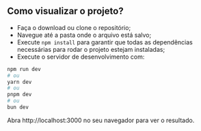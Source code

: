 ## Como visualizar o projeto?

- Faça o download ou clone o repositório;
- Navegue até a pasta onde o arquivo está salvo;  
- Execute ```npm install``` para garantir que todas as dependências necessárias para rodar o projeto estejam instaladas;  
- Execute o servidor de desenvolvimento com:  
```bash
npm run dev
# ou
yarn dev
# ou
pnpm dev
# ou
bun dev
```
Abra http://localhost:3000 no seu navegador para ver o resultado.


